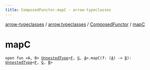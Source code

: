 ```yaml
---
title: ComposedFunctor.mapC - arrow-typeclasses
---
```


[arrow-typeclasses](../../index.html) / [arrow.typeclasses](../index.html) / [ComposedFunctor](index.html) / [mapC](./map-c.html)

# mapC

`open fun <A, B> `[`UnnestedType`](../-unnested-type.html)`<`[`F`](index.html#F)`, `[`G`](index.html#G)`, `[`A`](map-c.html#A)`>.mapC(f: (`[`A`](map-c.html#A)`) -> `[`B`](map-c.html#B)`): `[`UnnestedType`](../-unnested-type.html)`<`[`F`](index.html#F)`, `[`G`](index.html#G)`, `[`B`](map-c.html#B)`>`